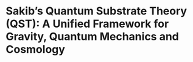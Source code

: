 # Sakib’s Quantum Substrate Theory (QST): A Unified Framework for Gravity, Quantum Mechanics and Cosmology
